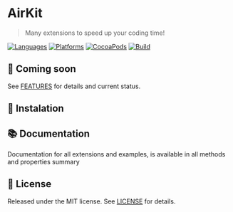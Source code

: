 #  AirKit
> Many extensions to speed up your coding time!

[![Languages](https://img.shields.io/github/languages/top/yurii-lysytsia/AirKit?color=orange)]()
[![Platforms](https://img.shields.io/cocoapods/p/AirKit)]()
[![CocoaPods](https://img.shields.io/cocoapods/v/AirKit?color=red)]()
[![Build](https://img.shields.io/github/workflow/status/yurii-lysytsia/AirKit/Prepare%20to%20deploy)]()

## 🔮 Coming soon
See [FEATURES](FEATURES.md) for details and current status.

## 🚀 Instalation

## 📚 Documentation
Documentation for all extensions and examples, is available in all methods and properties summary

## 📜 License
Released under the MIT license. See [LICENSE](LICENSE) for details.
